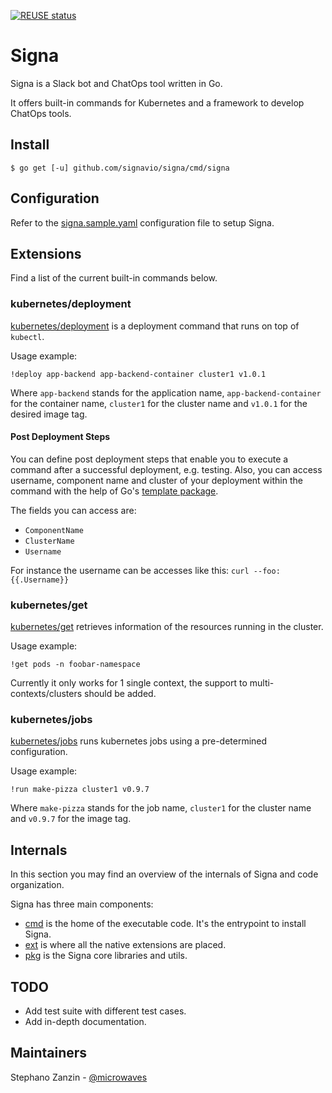 [![REUSE status](https://api.reuse.software/badge/github.com/signavio/signa)](https://api.reuse.software/info/github.com/signavio/signa)

# Signa

Signa is a Slack bot and ChatOps tool written in Go.

It offers built-in commands for Kubernetes and a framework to develop ChatOps tools.

## Install

```
$ go get [-u] github.com/signavio/signa/cmd/signa
```

## Configuration

Refer to the [signa.sample.yaml](signa.sample.yaml) configuration file to setup Signa.

## Extensions

Find a list of the current built-in commands below.

### kubernetes/deployment

[kubernetes/deployment](ext/kubernetes/deployment) is a deployment
command that runs on top of `kubectl`.

Usage example:

```
!deploy app-backend app-backend-container cluster1 v1.0.1
```

Where `app-backend` stands for the application name, `app-backend-container` for the container name,
`cluster1` for the cluster name and `v1.0.1` for the desired image tag.

#### Post Deployment Steps

You can define post deployment steps that enable you to execute a command after a successful deployment, e.g. testing. 
Also, you can access username, component name and cluster of your deployment within the command with the help of Go's [template package](https://golang.org/pkg/text/template/#Template.DefinedTemplates).

The fields you can access are: 
- `ComponentName`
- `ClusterName`
- `Username`

For instance the username can be accesses like this: `curl --foo:{{.Username}}`



### kubernetes/get

[kubernetes/get](ext/kubernetes/get) retrieves information of the
resources running in the cluster.

Usage example:

```
!get pods -n foobar-namespace
```

Currently it only works for 1 single context, the support to multi-contexts/clusters should be added.

### kubernetes/jobs

[kubernetes/jobs](ext/kubernetes/jobs) runs kubernetes jobs using a pre-determined configuration.

Usage example:

```
!run make-pizza cluster1 v0.9.7
```

Where `make-pizza` stands for the job name, `cluster1` for the cluster name and `v0.9.7` for the
image tag.

## Internals

In this section you may find an overview of the internals of Signa and
code organization.

Signa has three main components:
- [cmd](cmd/) is the home of the executable code. It's the entrypoint to install Signa.
- [ext](ext/) is where all the native extensions are placed.
- [pkg](pkg/) is the Signa core libraries and utils.

## TODO

- Add test suite with different test cases.
- Add in-depth documentation.

## Maintainers

Stephano Zanzin - [@microwaves](https://github.com/microwaves)
